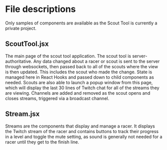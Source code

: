 # File descriptions
Only samples of components are available as the Scout Tool is currently a private project.

## ScoutTool.jsx
The main page of the scout tool application. The scout tool is server-authoritative. Any data changed about a racer or scout is sent to the server through websockets, then passed back to all of the scouts where the view is then updated. This includes the scout who made the change. State is managed here in React Hooks and passed down to child components as needed. Scouts are also able to launch a popup window from this page, which will display the last 30 lines of Twitch chat for all of the streams they are viewing. Channels are added and removed as the scout opens and closes streams, triggered via a broadcast channel.

## Stream.jsx
Streams are the components that display and manage a racer. It displays the Twitch stream of the racer and contains buttons to track their progress in a level and toggle the mute setting, as sound is generally not needed for a racer until they get to the finish line.